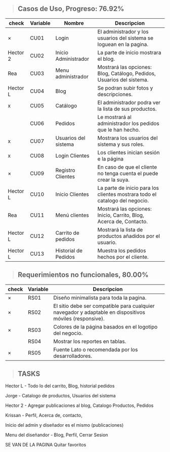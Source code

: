 > ## Casos de Uso, Progreso: 76.92%
|check|Variable|Nombre|Descripcion|
|-|-|-|-|
|×|CU01|Login|El administrador y los usuarios del sistema se loguean en la pagina.|
|Hector 2|CU02|Inicio Administrador|La parte de inicio mostrara el blog.|
|Rea|CU03|Menu administrador|Mostrará las opciones: Blog, Catálogo, Pedidos, Usuarios del sistema.|
|Hector L|CU04|Blog|Se podran subir fotos y descripciones.|
|x|CU05|Catálogo|El administrador podra ver la lista de sus productos.|
||CU06|Pedidos|Le mostrará al administrador los pedidos que le han hecho.|
|x|CU07|Usuarios del sistema|Mostrara los usuarios del sistema y sus roles.|
|x|CU08|Login Clientes|Los clientes inician sesión e la página|
|×|CU09|Registro Clientes|En caso de que el cliente no tenga cuenta el puede crear la suya.|
|Hector L|CU10|Inicio Clientes|La parte de inicio para los clientes mostrara todo el catalogo del negocio.|
|Rea|CU11|Menú clientes|Mostrará las opciones: Inicio, Carrito, Blog, Acerca de, Contacto.|
|Hector L|CU12|Carrito de pedidos|Mostrará la lista de productos añadidos por el usuario.|
|Hector L|CU13|Historial de Pedidos|Muestra los pedidos hechos por el cliente.|

> ## Requerimientos no funcionales, 80.00%
|check|Variable|Descripcion|
|-|-|-|
|×|RS01|Diseño minimalista para toda la pagina.|
|×|RS02|El sitio debe ser compatible para cualquier navegador y adaptable en dispositivos móviles (responsive).|
|×|RS03|Colores de la página basados en el logotipo del negocio.|
||RS04|Mostrar los reportes en tablas.|
|×|RS05|Fuente Lato o recomendada por los desarrolladores.|






> ## TASKS
Hector L - Todo lo del carrito, Blog, historial pedidos

Jorge - Catalogo de productos, Usuarios del sistema

Hector 2 - Agregar publicaciones al blog, Catalogo Productos, Pedidos

Krissan - Perfil, Acerca de, contacto,

Inicio del admin y diseñador es el mismo (publicaciones)

Menu del diseñandor - Blog, Perfil, Cerrar Sesion


SE VAN DE LA PAGINA
Quitar favoritos
